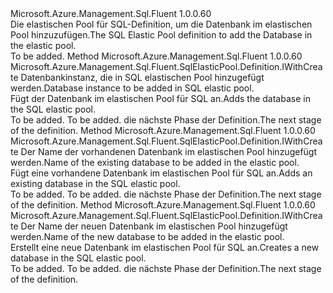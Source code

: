 <Type Name="IWithDatabase" FullName="Microsoft.Azure.Management.Sql.Fluent.SqlElasticPool.Definition.IWithDatabase">
  <TypeSignature Language="C#" Value="public interface IWithDatabase" />
  <TypeSignature Language="ILAsm" Value=".class public interface auto ansi abstract IWithDatabase" />
  <TypeSignature Language="DocId" Value="T:Microsoft.Azure.Management.Sql.Fluent.SqlElasticPool.Definition.IWithDatabase" />
  <TypeSignature Language="VB.NET" Value="Public Interface IWithDatabase" />
  <TypeSignature Language="F#" Value="type IWithDatabase = interface" />
  <AssemblyInfo>
    <AssemblyName>Microsoft.Azure.Management.Sql.Fluent</AssemblyName>
    <AssemblyVersion>1.0.0.60</AssemblyVersion>
  </AssemblyInfo>
  <Interfaces />
  <Docs>
    <summary>
            <span data-ttu-id="dbac9-101">Die elastischen Pool für SQL-Definition, um die Datenbank im elastischen Pool hinzuzufügen.</span><span class="sxs-lookup"><span data-stu-id="dbac9-101">The SQL Elastic Pool definition to add the Database in the elastic pool.</span></span>
            </summary>
    <remarks>To be added.</remarks>
  </Docs>
  <Members>
    <Member MemberName="WithExistingDatabase">
      <MemberSignature Language="C#" Value="public Microsoft.Azure.Management.Sql.Fluent.SqlElasticPool.Definition.IWithCreate WithExistingDatabase (Microsoft.Azure.Management.Sql.Fluent.ISqlDatabase database);" />
      <MemberSignature Language="ILAsm" Value=".method public hidebysig newslot virtual instance class Microsoft.Azure.Management.Sql.Fluent.SqlElasticPool.Definition.IWithCreate WithExistingDatabase(class Microsoft.Azure.Management.Sql.Fluent.ISqlDatabase database) cil managed" />
      <MemberSignature Language="DocId" Value="M:Microsoft.Azure.Management.Sql.Fluent.SqlElasticPool.Definition.IWithDatabase.WithExistingDatabase(Microsoft.Azure.Management.Sql.Fluent.ISqlDatabase)" />
      <MemberSignature Language="VB.NET" Value="Public Function WithExistingDatabase (database As ISqlDatabase) As IWithCreate" />
      <MemberSignature Language="F#" Value="abstract member WithExistingDatabase : Microsoft.Azure.Management.Sql.Fluent.ISqlDatabase -&gt; Microsoft.Azure.Management.Sql.Fluent.SqlElasticPool.Definition.IWithCreate" Usage="iWithDatabase.WithExistingDatabase database" />
      <MemberType>Method</MemberType>
      <AssemblyInfo>
        <AssemblyName>Microsoft.Azure.Management.Sql.Fluent</AssemblyName>
        <AssemblyVersion>1.0.0.60</AssemblyVersion>
      </AssemblyInfo>
      <ReturnValue>
        <ReturnType>Microsoft.Azure.Management.Sql.Fluent.SqlElasticPool.Definition.IWithCreate</ReturnType>
      </ReturnValue>
      <Parameters>
        <Parameter Name="database" Type="Microsoft.Azure.Management.Sql.Fluent.ISqlDatabase" />
      </Parameters>
      <Docs>
        <param name="database"><span data-ttu-id="dbac9-102">Datenbankinstanz, die in SQL elastischen Pool hinzugefügt werden.</span><span class="sxs-lookup"><span data-stu-id="dbac9-102">Database instance to be added in SQL elastic pool.</span></span></param>
        <summary>
            <span data-ttu-id="dbac9-103">Fügt der Datenbank im elastischen Pool für SQL an.</span><span class="sxs-lookup"><span data-stu-id="dbac9-103">Adds the database in the SQL elastic pool.</span></span>
            </summary>
        <returns>To be added.</returns>
        <remarks>To be added.</remarks>
        <return><span data-ttu-id="dbac9-104">die nächste Phase der Definition.</span><span class="sxs-lookup"><span data-stu-id="dbac9-104">The next stage of the definition.</span></span></return>
      </Docs>
    </Member>
    <Member MemberName="WithExistingDatabase">
      <MemberSignature Language="C#" Value="public Microsoft.Azure.Management.Sql.Fluent.SqlElasticPool.Definition.IWithCreate WithExistingDatabase (string databaseName);" />
      <MemberSignature Language="ILAsm" Value=".method public hidebysig newslot virtual instance class Microsoft.Azure.Management.Sql.Fluent.SqlElasticPool.Definition.IWithCreate WithExistingDatabase(string databaseName) cil managed" />
      <MemberSignature Language="DocId" Value="M:Microsoft.Azure.Management.Sql.Fluent.SqlElasticPool.Definition.IWithDatabase.WithExistingDatabase(System.String)" />
      <MemberSignature Language="VB.NET" Value="Public Function WithExistingDatabase (databaseName As String) As IWithCreate" />
      <MemberSignature Language="F#" Value="abstract member WithExistingDatabase : string -&gt; Microsoft.Azure.Management.Sql.Fluent.SqlElasticPool.Definition.IWithCreate" Usage="iWithDatabase.WithExistingDatabase databaseName" />
      <MemberType>Method</MemberType>
      <AssemblyInfo>
        <AssemblyName>Microsoft.Azure.Management.Sql.Fluent</AssemblyName>
        <AssemblyVersion>1.0.0.60</AssemblyVersion>
      </AssemblyInfo>
      <ReturnValue>
        <ReturnType>Microsoft.Azure.Management.Sql.Fluent.SqlElasticPool.Definition.IWithCreate</ReturnType>
      </ReturnValue>
      <Parameters>
        <Parameter Name="databaseName" Type="System.String" />
      </Parameters>
      <Docs>
        <param name="databaseName"><span data-ttu-id="dbac9-105">Der Name der vorhandenen Datenbank im elastischen Pool hinzugefügt werden.</span><span class="sxs-lookup"><span data-stu-id="dbac9-105">Name of the existing database to be added in the elastic pool.</span></span></param>
        <summary>
            <span data-ttu-id="dbac9-106">Fügt eine vorhandene Datenbank im elastischen Pool für SQL an.</span><span class="sxs-lookup"><span data-stu-id="dbac9-106">Adds an existing database in the SQL elastic pool.</span></span>
            </summary>
        <returns>To be added.</returns>
        <remarks>To be added.</remarks>
        <return><span data-ttu-id="dbac9-107">die nächste Phase der Definition.</span><span class="sxs-lookup"><span data-stu-id="dbac9-107">The next stage of the definition.</span></span></return>
      </Docs>
    </Member>
    <Member MemberName="WithNewDatabase">
      <MemberSignature Language="C#" Value="public Microsoft.Azure.Management.Sql.Fluent.SqlElasticPool.Definition.IWithCreate WithNewDatabase (string databaseName);" />
      <MemberSignature Language="ILAsm" Value=".method public hidebysig newslot virtual instance class Microsoft.Azure.Management.Sql.Fluent.SqlElasticPool.Definition.IWithCreate WithNewDatabase(string databaseName) cil managed" />
      <MemberSignature Language="DocId" Value="M:Microsoft.Azure.Management.Sql.Fluent.SqlElasticPool.Definition.IWithDatabase.WithNewDatabase(System.String)" />
      <MemberSignature Language="VB.NET" Value="Public Function WithNewDatabase (databaseName As String) As IWithCreate" />
      <MemberSignature Language="F#" Value="abstract member WithNewDatabase : string -&gt; Microsoft.Azure.Management.Sql.Fluent.SqlElasticPool.Definition.IWithCreate" Usage="iWithDatabase.WithNewDatabase databaseName" />
      <MemberType>Method</MemberType>
      <AssemblyInfo>
        <AssemblyName>Microsoft.Azure.Management.Sql.Fluent</AssemblyName>
        <AssemblyVersion>1.0.0.60</AssemblyVersion>
      </AssemblyInfo>
      <ReturnValue>
        <ReturnType>Microsoft.Azure.Management.Sql.Fluent.SqlElasticPool.Definition.IWithCreate</ReturnType>
      </ReturnValue>
      <Parameters>
        <Parameter Name="databaseName" Type="System.String" />
      </Parameters>
      <Docs>
        <param name="databaseName"><span data-ttu-id="dbac9-108">Der Name der neuen Datenbank im elastischen Pool hinzugefügt werden.</span><span class="sxs-lookup"><span data-stu-id="dbac9-108">Name of the new database to be added in the elastic pool.</span></span></param>
        <summary>
            <span data-ttu-id="dbac9-109">Erstellt eine neue Datenbank im elastischen Pool für SQL an.</span><span class="sxs-lookup"><span data-stu-id="dbac9-109">Creates a new database in the SQL elastic pool.</span></span>
            </summary>
        <returns>To be added.</returns>
        <remarks>To be added.</remarks>
        <return><span data-ttu-id="dbac9-110">die nächste Phase der Definition.</span><span class="sxs-lookup"><span data-stu-id="dbac9-110">The next stage of the definition.</span></span></return>
      </Docs>
    </Member>
  </Members>
</Type>